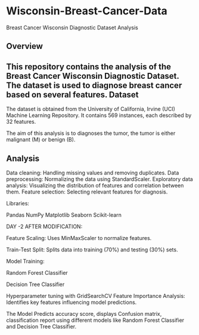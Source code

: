 # Wisconsin-Breast-Cancer-Data

Breast Cancer Wisconsin Diagnostic Dataset Analysis


Overview
-----------
This repository contains the analysis of the Breast Cancer Wisconsin Diagnostic Dataset. The dataset is used to diagnose breast cancer based on several features.
Dataset
---------
The dataset is obtained from the University of California, Irvine (UCI) Machine Learning Repository.
It contains 569 instances, each described by 32 features.

The aim of this analysis is to diagnoses the tumor, the tumor is either malignant (M) or benign (B).

Analysis
---------
Data cleaning: Handling missing values and removing duplicates.
Data preprocessing: Normalizing the data using StandardScaler.
Exploratory data analysis: Visualizing the distribution of features and correlation between them.
Feature selection: Selecting relevant features for diagnosis.


Libraries:

Pandas
NumPy
Matplotlib
Seaborn
Scikit-learn


DAY -2 AFTER MODIFICATION:


Feature Scaling: Uses MinMaxScaler to normalize features.

Train-Test Split: Splits data into training (70%) and testing (30%) sets.

Model Training:

Random Forest Classifier

Decision Tree Classifier

Hyperparameter tuning with GridSearchCV
Feature Importance Analysis: Identifies key features influencing model predictions.

The Model Predicts accuracy score, displays Confusion matrix, classification report using different models like Random Forest Classifier and Decision Tree Classifier.

